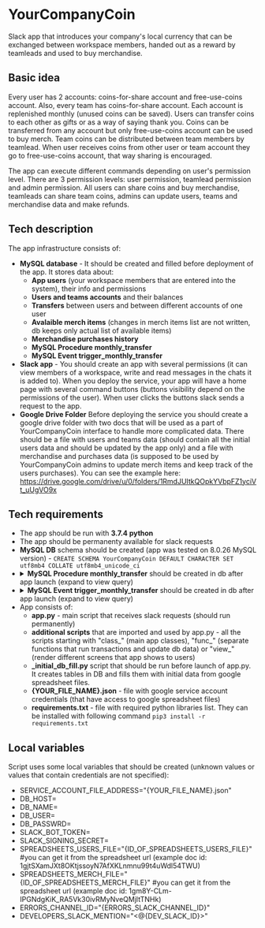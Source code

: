 # YourCompanyCoin
Slack app that introduces your company's local currency that can be exchanged between workspace members, handed out as a reward by teamleads and used to buy merchandise. 

## Basic idea
Every user has 2 accounts: coins-for-share account and free-use-coins account. Also, every team has coins-for-share account. Each account is replenished monthly (unused coins can be saved). Users can transfer coins to each other as gifts or as a way of saying thank you. Coins can be transferred from any account but only free-use-coins account can be used to buy merch. Team coins can be distributed between team members by teamlead. When user receives coins from other user or team account they go to free-use-coins account, that way sharing is encouraged.

The app can execute different commands depending on user's permission level. There are 3 permission levels: user permission, teamlead permission and admin permission. All users can share coins and buy merchandise, teamleads can share team coins, admins can update users, teams and merchandise data and make refunds.

## Tech description
The app infrastructure consists of:
* **MySQL database** - It should be created and filled before deployment of the app. It stores data about:
    *  **App users** (your workspace members that are entered into the system), their info and permissions
    *  **Users and teams accounts** and their balances
    *  **Transfers** between users and between different accounts of one user
    *  **Avalaible merch items** (changes in merch items list are not written, db keeps only actual list of available items)
    *  **Merchandise purchases history**
    *  **MySQL Procedure monthly_transfer**
    *  **MySQL Event trigger_monthly_transfer**
* **Slack app** - You should create an app with several permissions (it can view members of a workspace, write and read messages in the chats it is added to). When you deploy the service, your app will have a home page with several command buttons (buttons visibility depend on the permissions of the user). When user clicks the buttons slack sends a request to the app. 
* **Google Drive Folder** Before deploying the service you should create a google drive folder with two docs that will be used as a part of YourCompanyCoin interface to handle more complicated data. There should be a file with users and teams data (should contain all the initial users data and should be updated by the app only) and a file with merchandise and purchases data (is supposed to be used by YourCompanyCoin admins to update merch items and keep track of the users purchases). You can see the example here: https://drive.google.com/drive/u/0/folders/1RmdJUItkQOpkYVbpFZ1yciVt_uUgVO9x

## Tech requirements
* The app should be run with **3.7.4 python**
* The app should be permanenty available for slack requests
* **MySQL DB** schema should be created (app was tested on 8.0.26 MySQL version) - `CREATE SCHEMA YourCompanyCoin DEFAULT CHARACTER SET utf8mb4 COLLATE utf8mb4_unicode_ci`
* <details>
        <summary><strong>MySQL Procedure monthly_transfer</strong> should be created in db after app launch (expand to view query)</summary>
        <code>
        CREATE PROCEDURE monthly_transfer() 
        BEGIN
        START TRANSACTION;
        set @current_datetime=UTC_TIMESTAMP();
        update accounts left join users using (user_id)
        set accounts.coins_for_share=coins_for_share+monthly_coins_for_share, free_use_coins=free_use_coins+100, accounts.updated_at=@current_datetime
         where account_type='user';
        update accounts left join teams using (team_id)
        set accounts.coins_for_share=coins_for_share+monthly_transfer, accounts.updated_at=@current_datetime
        where account_type='team';
        insert into external_transfers (sender_account_id,receiver_account_id,receiver_subaccount_type,transfer_type,coins_sent,created_at)
        (select 'tech' as sender_account_id, concat('user:',user_id) as receiver_account_id,
        'coins_for_share' as receiver_subaccount_type,'tech_scheduled' as transfer_type, 
        monthly_coins_for_share as coins_sent, @current_datetime as created_at
        from users)
        union all
        (select 'tech' as sender_account_id, concat('user:',user_id) as receiver_account_id,
        'free_use_coins' as receiver_subaccount_type,'tech_scheduled' as transfer_type, 
        100 as coins_sent, @current_datetime as created_at
        from users)
        union all
        (select 'tech' as sender_account_id, concat('team:',team_id) as receiver_account_id,
        'coins_for_share' as receiver_subaccount_type,'tech_scheduled' as transfer_type,
        monthly_transfer as coins_sent,@current_datetime as created_at from teams);
        COMMIT;
        END</code>
        </details>
* <details>
        <summary><strong>MySQL Event trigger_monthly_transfer</strong> should be created in db after app launch (expand to view query)</summary>
        <code>
        CREATE EVENT trigger_monthly_transfer
        ON SCHEDULE EVERY 1 MONTH
        STARTS '2022-12-01 00:30:00.000'
        ON COMPLETION NOT PRESERVE
        ENABLE
        DO call monthly_transfer()</code>
        </details>
* App consists of:
    * **app.py** - main script that receives slack requests (should run permanently)
    * **additional scripts** that are imported and used by app.py - all the scripts starting with "class\_" (main app classes), "func\_" (separate functions that run transactions and update db data) or "view\_" (render different screens that app shows to users)
    * **\_initial\_db\_fill.py** script that should be run before launch of app.py. It creates tables in DB and fills them with initial data from google spreadsheet files.
    * **{YOUR_FILE_NAME}.json** - file with google service account credentials (that have access to google spreadsheet files)
    * **requirements.txt** - file with required python libraries list. They can be installed with following command `pip3 install -r requirements.txt`

## Local variables
Script uses some local variables that should be created (unknown values or values that contain credentials are not specified):
* SERVICE_ACCOUNT_FILE_ADDRESS="{YOUR_FILE_NAME}.json"
* DB_HOST=
* DB_NAME=
* DB_USER=
* DB_PASSWRD=
* SLACK_BOT_TOKEN=
* SLACK_SIGNING_SECRET=
* SPREADSHEETS_USERS_FILE="{ID_OF_SPREADSHEETS_USERS_FILE}" #you can get it from the spreadsheet url (example doc id: 1gjtSXamJXt8OKtjssoyN7AfXKLnmnu99t4uWdl54TWU)
* SPREADSHEETS_MERCH_FILE="{ID_OF_SPREADSHEETS_MERCH_FILE}" #you can get it from the spreadsheet url (example doc id: 1gm8Y-CLm-IPGNdgKiK_RA5Vk30ivRMyNveQMjltTNHk)
* ERRORS_CHANNEL_ID="{ERRORS_SLACK_CHANNEL_ID}"
* DEVELOPERS_SLACK_MENTION="<@{DEV_SLACK_ID}>"


